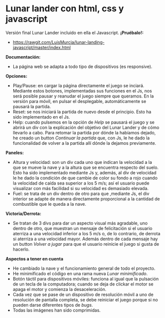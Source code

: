 # Lunar lander con html, css y javascript
Versión final Lunar Lander incluido en ella el Javascript.
**¡Pruébalo!:**
* https://rawgit.com/LuisMurcia/lunar-landing-javascript/master/index.html

**Documentación:**
* La página web se adapta a todo tipo de dispositivos (es responsive).

**Opciones:**
* Play/Pause: en cargar la página directamente el juego se inciará. Mediante estos botones, implementadas sus funciones en el Js, nos será posible pausar y reanudar el juego siempre que queramos. En la versión para móvil, en pulsar el desplegable, automáticamente se pausará la partida.
* Reset: se nos iniciará la partida de nuevo desde el principio. Esto ha sido implementado en el Js.
* Help: cuando pulsemos en la opción de *Help* se pausará el juego y se abrirá un div con la explicación del objetivo del Lunar Lander y de cómo llevarlo a cabo. Para retomar la partida por dónde la habíamos dejado, he creado un button *Continuar la partida* que, con Js, le he dado la funcionalidad de volver a la partida allí dónde la dejamos previamente.

**Paneles:**
* Altura y velocidad: son un div cada uno que indican la velocidad a la que se mueve la nave y a la altura que se encuentra respecto del suelo. Esto ha sido implementado mediante Js y, además, al div de velocidad le he dado la condición de que cambie de color su fondo a rojo cuando la velocidad de caída sea superior a los 5 m/s; así el usuario puede visualizar con más facilidad si su velocidad es demasiado elevada.
* Fuel: se trata de un div dentro de otro para que ,mediante Js, el div interior se adapte de manera directamente proporcional a la cantidad de combustible que le queda a la nave.

**Victoria/Derrota:**
* Se tratan de 3 divs para dar un aspecto visual más agradable, uno dentro de otro, que muestran un mensaje de felicitación si el usuario aterriza a una velocidad inferior a los 5 m/s o, de lo contrario, de derrota si aterriza a una velocidad mayor. Además dentro de cada mensaje hay un button *Volver a jugar* para que el usuario reinicie el juego si gusta de hacerlo.

**Aspectos a tener en cuenta**
* He cambiado la nave y el funcionamiento general de todo el proyecto.
* He minimificado el código en una rama nueva *Lunar minimificado*.
* Botón táctil para dispositivos móviles: funciona al igual que la pulsación de un tecla de la computadora; cuando se deja de clickar el motor se apaga el motor y comienza la desaceleración.
* Cada vez que se pase de un dispositivo de resolución móvil a uno de resolución de pantalla completa, se debe reiniciar el juego porque si no pueden darse diferentes tipos de *bugs*.
* Todas las imágenes han sido comprimidas.
